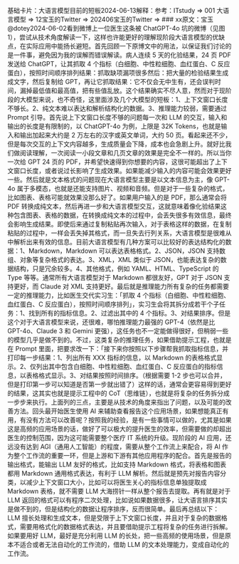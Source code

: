 

基础卡片：大语言模型目前的短板2024-06-13解释：参考：ITstudy => 001 大语言模型 => 12宝玉的Twitter => 202406宝玉的Twitter => ### xx原文：宝玉@dotey2024-06-02看到微博上一位医生这条被 ChatGPT-4o 坑的微博（见图 1），尝试从技术角度解读一下，这样也许能更好的理解现阶段大语言模型的优缺点，在实际应用中能扬长避短。首先回顾一下原博文中的用法，以保证我们讨论的是一件事，避免因为我的误解而错误解读。病人连续 5 天的化验结果，24 页 PDF 发送给 ChatGPT，让其抓取 4 个指标（白细胞、中性粒细胞、血红蛋白、C 反应蛋白），按照时间顺序排列结果：抓取缺项漏项很多然后：把大量的检验结果生成成文字，然后复制给 GPT，再让它抓取结果：它不仅会无中生有，还会误判时间，漏掉最低值和最高值，把有些值乱放。这个结果确实不尽人意，然而对于现阶段的大模型来说，也不奇怪，这里面涉及几个大模型的短板：1、上下文窗口长度不够长。2、纯文本难以表达和解析结构化的数据。3、推理能力较弱，需要通过 Prompt 引导。首先说上下文窗口长度不够的问题每一次和 LLM 的交互，输入和输出的长度是有限制的，以 ChatGPT-4o 为例，上限是 32K Tokens，也就是输入和输出加起来大约是 2 万左右的汉字或英文单词，大约 50 页。看起来还不少，但是每次交互的上下文内容越多，生成质量会下降，成本也会急剧上升。就好比我们做阅读理解，一次阅读一小段文章和几页文章的效果是完全不一样的。所以当你一次给 GPT 24 页的 PDF，并希望快速得到你想要的内容，这很可能超出了上下文窗口长度，或者说过长影响了生成效果。如果能减少输入的内容可能会效果更好一些。然后就是文本格式的问题现在大语言模型主要是以文本信息为主，像 GPT-4o 属于多模态，也就是还能支持图片、视频和音频。但是对于一些复杂的格式，比如图表、表格可能就效果没那么好了。如果用户输入的是 PDF，那么通常会将 PDF 转换成纯文本，然后再进一步和大语言模型交互，这就意味着像化验结果这种包含图表、表格的数据，在转换成纯文本的过程中，会丢失很多有效信息，最终会影响生成结果。即使后来通过复制粘贴再次输入，对于表格这样的数据，在复制粘贴的过程中，一样会丢失掉其格式，而一旦失去行列关系，大语言模型是很难从中解析出来有效的信息。目前大语言模型有几种方案可以比较好的表达结构化的数据：1、Markdown，Markdown 可以表达表格格式。2、JSON，JSON 支持数组、对象等复杂格式的表达。3、XML，XML 类似于 JSON，也能表达复杂的数据结构，只是冗余较多。4、其他格式，例如 YAML、HTML、TypeScript 的 Type 等等。通常所有大语言模型对于 Markdown 都很友好，GPT 对于 JSON 支持更好，而 Claude 对 XML 支持更好。最后就是推理能力所有复杂的任务都需要一定的推理能力，比如医生交代实习生：「抓取 4 个指标（白细胞、中性粒细胞、血红蛋白、C 反应蛋白），按照时间顺序排列」，实习生会将其拆分成若干个子任务：1、找到所有的指标信息。2、过滤出其中的 4 个指标。3、对结果排序。但是这个对于大语言模型来说，还很难，哪怕推理能力最强的 GPT-4（依然是比 GPT-4o、Claude 3 和 Gemini 更强），这任务也不一定能做得很好，但稍弱一些的模型几乎是做不到的。不过，这类复杂的推理任务，如果借助提示工程，也就是在 Prompt 里面，把要求改一下：「接下来你按照以下步骤帮我抓取指标信息，并打印每一步结果：1、列出所有 XXX 指标的信息，以 Markdown 的表格格式显示。2、仅列出其中包含白细胞、中性粒细胞、血红蛋白、C 反应蛋白的指标信息，以表格格式显示。3、对结果按照时间排序。（根据需要 1-2 步也可以合并，但是打印第一步可以知道是否第一步就出错了）这样的话，通常会更容易得到更好的结果，这其实也就是提示工程中的 CoT（思维链），也就是将复杂的任务拆分成一步步来执行。上面列的三点，主要是从技术的角度来指出了问题，以及可能的改善方法。回头最开始医生使用 AI 来辅助查看报告这个应用场景，如果想能真正有用，有没有方法可以改善呢？按照我的经验，是有一些事情可以做的，尤其是如果这是高频的应用场景的话，做好了可以极大的提升医生的效率，但需要做的却超出医生的控制范围，因为这可能需要整个医疗 IT 系统的升级。现阶段的 AI 应用，还远没有达到 AGI（通用人工智能）的程度，需要从整个工作流上来配合，将 AI 作为整个工作流的重要一环，但是上游和下游有其他应用程序的配合。首先是报告的输出格式，能输出 LLM 友好的格式，比如支持 Markdown 格式，将表格和图表都用 Markdown 通用格式表达，有利于 LLM 解析。然后就是预先对报告内容分类，以减少上下文窗口大小，比如可以将医生关心的指标信息单独提取成 Markdown 表格，就不需要 LLM 大海捞针一样从整个报告去提取。再有就是对于 LLM 返回的格式可以有程序二次处理，比如说如果数据很多，让大语言排序其实是做不到的，但是结构化的数据让程序排序，反而很简单。最后再总结以下：LLM 擅长处理和生成文本，但是受限于上下文窗口长度，并且对于复杂的数据格式，需要用格式化的数据格式表达，并且要借助提示工程将复杂的任务进行拆解。如果要用好 LLM，最好是充分利用 LLM 的长处，把一些高频的使用场景，但是原本不适合或者无法自动化的工作流的，借助 LLM 的文本处理能力，变成自动化的工作流。